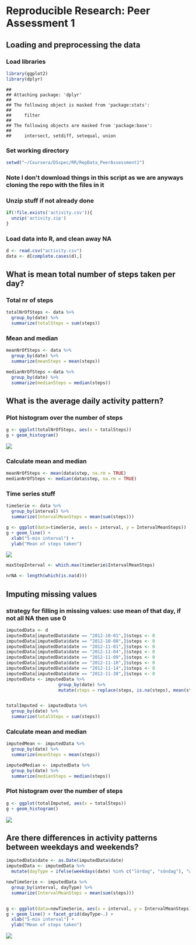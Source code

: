 # Reproducible Research: Peer Assessment 1


## Loading and preprocessing the data
### Load libraries

```r
library(ggplot2)
library(dplyr)
```

```
## 
## Attaching package: 'dplyr'
## 
## The following object is masked from 'package:stats':
## 
##     filter
## 
## The following objects are masked from 'package:base':
## 
##     intersect, setdiff, setequal, union
```

### Set working directory

```r
setwd("~/Coursera/DSspec/RR/RepData_PeerAssessment1")
```

### Note I don't download things in this script as we are anyways cloning the repo with the files in it
### Unzip stuff if not already done

```r
if(!file.exists('activity.csv')){
  unzip('activity.zip')
}
```

### Load data into R, and clean away NA

```r
d <- read.csv("activity.csv")
data <- d[complete.cases(d),]
```

## What is mean total number of steps taken per day?
### Total nr of steps

```r
totalNrOfSteps <- data %>%
  group_by(date) %>%
  summarize(totalSteps = sum(steps)) 
```

### Mean and median

```r
meanNrOfSteps <- data %>%
  group_by(date) %>%
  summarize(meanSteps = mean(steps))

medianNrOfSteps <-data %>%
  group_by(date) %>%
  summarize(medianSteps = median(steps))
```

## What is the average daily activity pattern?
### Plot histogram over the number of steps

```r
g <- ggplot(totalNrOfSteps, aes(x = totalSteps))
g + geom_histogram()
```

![](PA1_template_files/figure-html/unnamed-chunk-7-1.png) 

### Calculate mean and median

```r
meanNrOfSteps <- mean(data$step, na.rm = TRUE)
medianNrOfSteps <- median(data$step, na.rm = TRUE)
```

### Time series stuff

```r
timeSerie <- data %>%
  group_by(interval) %>%
  summarize(IntervalMeanSteps = mean(sum(steps)))

g <- ggplot(data=timeSerie, aes(x = interval, y = IntervalMeanSteps))
g + geom_line() + 
  xlab("5-min interval") +
  ylab("Mean of steps taken")
```

![](PA1_template_files/figure-html/unnamed-chunk-9-1.png) 

```r
maxStepInterval <- which.max(timeSerie$IntervalMeanSteps)

nrNA <- length(which(is.na(d)))
```

## Imputing missing values
### strategy for filling in missing values: use mean of that day, if not all NA then use 0

```r
imputedData <- d
imputedData[imputedData$date == "2012-10-01",]$steps <- 0
imputedData[imputedData$date == "2012-10-08",]$steps <- 0
imputedData[imputedData$date == "2012-11-01",]$steps <- 0
imputedData[imputedData$date == "2012-11-04",]$steps <- 0
imputedData[imputedData$date == "2012-11-09",]$steps <- 0
imputedData[imputedData$date == "2012-11-10",]$steps <- 0
imputedData[imputedData$date == "2012-11-14",]$steps <- 0
imputedData[imputedData$date == "2012-11-30",]$steps <- 0
imputedData <- imputedData %>%
                    group_by(date) %>%
                    mutate(steps = replace(steps, is.na(steps), mean(steps, na.rm=TRUE)))


totalImputed <- imputedData %>%
  group_by(date) %>%
  summarize(totalSteps = sum(steps)) 
```
### Calculate mean and median

```r
imputedMean <- imputedData %>%
  group_by(date) %>%
  summarize(meanSteps = mean(steps))

imputedMedian <- imputedData %>%
  group_by(date) %>%
  summarize(medianSteps = median(steps))
```

### Plot histogram over the number of steps

```r
g <- ggplot(totalImputed, aes(x = totalSteps))
g + geom_histogram()
```

![](PA1_template_files/figure-html/unnamed-chunk-12-1.png) 

## Are there differences in activity patterns between weekdays and weekends?

```r
imputedData$date <- as.Date(imputedData$date)
imputedData <- imputedData %>%
  mutate(dayType = ifelse(weekdays(date) %in% c("lördag", "söndag"), "weekend", "weekday"))

newTimeSerie <- imputedData %>%
  group_by(interval, dayType) %>%
  summarize(IntervalMeanSteps = mean(sum(steps)))


g <- ggplot(data=newTimeSerie, aes(x = interval, y = IntervalMeanSteps))
g + geom_line() + facet_grid(dayType~.) +
  xlab("5-min interval") +
  ylab("Mean of steps taken")
```

![](PA1_template_files/figure-html/unnamed-chunk-13-1.png) 
